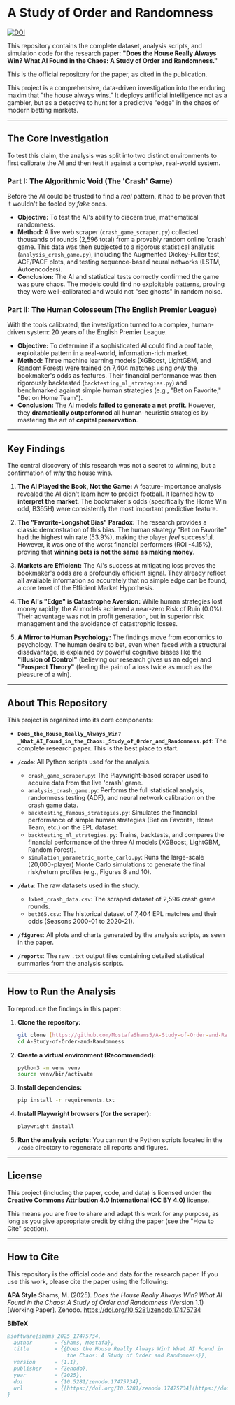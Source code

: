 # A Study of Order and Randomness

[![DOI](https://zenodo.org/badge/DOI/10.5281/zenodo.17475734.svg)](https://doi.org/10.5281/zenodo.17475734)

This repository contains the complete dataset, analysis scripts, and simulation code for the research paper: **"Does the House Really Always Win? What AI Found in the Chaos: A Study of Order and Randomness."**

This is the official repository for the paper, as cited in the publication.

This project is a comprehensive, data-driven investigation into the enduring maxim that "the house always wins." It deploys artificial intelligence not as a gambler, but as a detective to hunt for a predictive "edge" in the chaos of modern betting markets.

---

## The Core Investigation

To test this claim, the analysis was split into two distinct environments to first calibrate the AI and then test it against a complex, real-world system.

### Part I: The Algorithmic Void (The 'Crash' Game)

Before the AI could be trusted to find a *real* pattern, it had to be proven that it wouldn't be fooled by *fake* ones.

* **Objective:** To test the AI's ability to discern true, mathematical randomness.
* **Method:** A live web scraper (`crash_game_scraper.py`) collected thousands of rounds (2,596 total) from a provably random online 'crash' game. This data was then subjected to a rigorous statistical analysis (`analysis_crash_game.py`), including the Augmented Dickey-Fuller test, ACF/PACF plots, and testing sequence-based neural networks (LSTM, Autoencoders).
* **Conclusion:** The AI and statistical tests correctly confirmed the game was pure chaos. The models could find no exploitable patterns, proving they were well-calibrated and would not "see ghosts" in random noise.

### Part II: The Human Colosseum (The English Premier League)

With the tools calibrated, the investigation turned to a complex, human-driven system: 20 years of the English Premier League.

* **Objective:** To determine if a sophisticated AI could find a profitable, exploitable pattern in a real-world, information-rich market.
* **Method:** Three machine learning models (XGBoost, LightGBM, and Random Forest) were trained on 7,404 matches using *only* the bookmaker's odds as features. Their financial performance was then rigorously backtested (`backtesting_ml_strategies.py`) and benchmarked against simple human strategies (e.g., "Bet on Favorite," "Bet on Home Team").
* **Conclusion:** The AI models **failed to generate a net profit**. However, they **dramatically outperformed** all human-heuristic strategies by mastering the art of **capital preservation**.

---

## Key Findings

The central discovery of this research was not a secret to winning, but a confirmation of *why* the house wins.

1.  **The AI Played the Book, Not the Game:** A feature-importance analysis revealed the AI didn't learn how to predict football. It learned how to **interpret the market**. The bookmaker's odds (specifically the Home Win odd, B365H) were consistently the most important predictive feature.

2.  **The "Favorite-Longshot Bias" Paradox:** The research provides a classic demonstration of this bias. The human strategy "Bet on Favorite" had the highest win rate (53.9%), making the player *feel* successful. However, it was one of the worst financial performers (ROI -4.15%), proving that **winning bets is not the same as making money**.

3.  **Markets are Efficient:** The AI's success at mitigating loss proves the bookmaker's odds are a profoundly efficient signal. They already reflect all available information so accurately that no simple edge can be found, a core tenet of the Efficient Market Hypothesis.

4.  **The AI's "Edge" is Catastrophe Aversion:** While human strategies lost money rapidly, the AI models achieved a near-zero Risk of Ruin (0.0%). Their advantage was not in profit generation, but in superior risk management and the avoidance of catastrophic losses.

5.  **A Mirror to Human Psychology:** The findings move from economics to psychology. The human desire to bet, even when faced with a structural disadvantage, is explained by powerful cognitive biases like the **"Illusion of Control"** (believing our research gives us an edge) and **"Prospect Theory"** (feeling the pain of a loss twice as much as the pleasure of a win).

---

## About This Repository

This project is organized into its core components:

* **`Does_the_House_Really_Always_Win?_What_AI_Found_in_the_Chaos:_Study_of_Order_and_Randomness.pdf`**: The complete research paper. This is the best place to start.

* **`/code`**: All Python scripts used for the analysis.
    * `crash_game_scraper.py`: The Playwright-based scraper used to acquire data from the live 'crash' game.
    * `analysis_crash_game.py`: Performs the full statistical analysis, randomness testing (ADF), and neural network calibration on the crash game data.
    * `backtesting_famous_strategies.py`: Simulates the financial performance of simple human strategies (Bet on Favorite, Home Team, etc.) on the EPL dataset.
    * `backtesting_ml_strategies.py`: Trains, backtests, and compares the financial performance of the three AI models (XGBoost, LightGBM, Random Forest).
    * `simulation_parametric_monte_carlo.py`: Runs the large-scale (20,000-player) Monte Carlo simulations to generate the final risk/return profiles (e.g., Figures 8 and 10).

* **`/data`**: The raw datasets used in the study.
    * `1xbet_crash_data.csv`: The scraped dataset of 2,596 crash game rounds.
    * `bet365.csv`: The historical dataset of 7,404 EPL matches and their odds (Seasons 2000-01 to 2020-21).

* **`/figures`**: All plots and charts generated by the analysis scripts, as seen in the paper.

* **`/reports`**: The raw `.txt` output files containing detailed statistical summaries from the analysis scripts.

---

## How to Run the Analysis

To reproduce the findings in this paper:

1.  **Clone the repository:**
    ```bash
    git clone [https://github.com/MostafaShams5/A-Study-of-Order-and-Randomness.git](https://github.com/MostafaShams5/A-Study-of-Order-and-Randomness.git)
    cd A-Study-of-Order-and-Randomness
    ```

2.  **Create a virtual environment (Recommended):**
    ```bash
    python3 -m venv venv
    source venv/bin/activate
    ```

3.  **Install dependencies:**
    ```bash
    pip install -r requirements.txt
    ```

4.  **Install Playwright browsers (for the scraper):**
    ```bash
    playwright install
    ```

5.  **Run the analysis scripts:**
    You can run the Python scripts located in the `/code` directory to regenerate all reports and figures.

---

## License

This project (including the paper, code, and data) is licensed under the **Creative Commons Attribution 4.0 International (CC BY 4.0)** license.

This means you are free to share and adapt this work for any purpose, as long as you give appropriate credit by citing the paper (see the "How to Cite" section).

---

## How to Cite

This repository is the official code and data for the research paper. If you use this work, please cite the paper using the following:

**APA Style**
Shams, M. (2025). *Does the House Really Always Win? What AI Found in the Chaos: A Study of Order and Randomness* (Version 1.1) [Working Paper]. Zenodo. https://doi.org/10.5281/zenodo.17475734

**BibTeX**
```bibtex
@software{shams_2025_17475734,
  author       = {Shams, Mostafa},
  title        = {{Does the House Really Always Win? What AI Found in 
                   the Chaos: A Study of Order and Randomness}},
  version      = {1.1},
  publisher    = {Zenodo},
  year         = {2025},
  doi          = {10.5281/zenodo.17475734},
  url          = {[https://doi.org/10.5281/zenodo.17475734](https://doi.org/10.5281/zenodo.17475734)}
}

